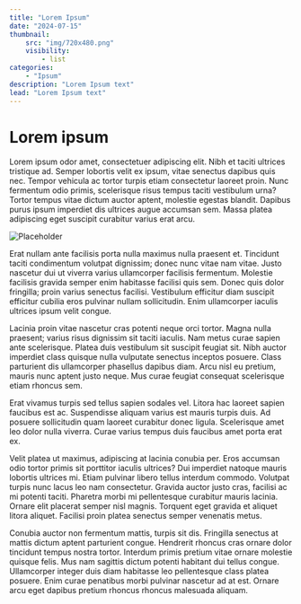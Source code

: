 ```yaml
---
title: "Lorem Ipsum"
date: "2024-07-15"
thumbnail:
    src: "img/720x480.png"
    visibility:
        - list
categories:
    - "Ipsum"
description: "Lorem Ipsum text"
lead: "Lorem Ipsum text"
---
```


# Lorem ipsum

Lorem ipsum odor amet, consectetuer adipiscing elit. Nibh et taciti ultrices tristique ad. Semper lobortis velit ex
ipsum, vitae senectus dapibus quis nec. Tempor vehicula ac tortor turpis etiam consectetur laoreet proin. Nunc fermentum
odio primis, scelerisque risus tempus taciti vestibulum urna? Tortor tempus vitae dictum auctor aptent, molestie egestas
blandit. Dapibus purus ipsum imperdiet dis ultrices augue accumsan sem. Massa platea adipiscing eget suscipit curabitur
varius erat arcu.

![Placeholder](/img/720x480.png)

Erat nullam ante facilisis porta nulla maximus nulla praesent et. Tincidunt taciti condimentum volutpat dignissim; donec
nunc vitae nam vitae. Justo nascetur dui ut viverra varius ullamcorper facilisis fermentum. Molestie facilisis gravida
semper enim habitasse facilisi quis sem. Donec quis dolor fringilla; proin varius senectus facilisi. Vestibulum
efficitur diam suscipit efficitur cubilia eros pulvinar nullam sollicitudin. Enim ullamcorper iaculis ultrices ipsum
velit congue.

Lacinia proin vitae nascetur cras potenti neque orci tortor. Magna nulla praesent; varius risus dignissim sit taciti
iaculis. Nam metus curae sapien ante scelerisque. Platea duis vestibulum sit suscipit feugiat sit. Nibh auctor imperdiet
class quisque nulla vulputate senectus inceptos posuere. Class parturient dis ullamcorper phasellus dapibus diam. Arcu
nisl eu pretium, mauris nunc aptent justo neque. Mus curae feugiat consequat scelerisque etiam rhoncus sem.

Erat vivamus turpis sed tellus sapien sodales vel. Litora hac laoreet sapien faucibus est ac. Suspendisse aliquam varius
est mauris turpis duis. Ad posuere sollicitudin quam laoreet curabitur donec ligula. Scelerisque amet leo dolor nulla
viverra. Curae varius tempus duis faucibus amet porta erat ex.

Velit platea ut maximus, adipiscing at lacinia conubia per. Eros accumsan odio tortor primis sit porttitor iaculis
ultrices? Dui imperdiet natoque mauris lobortis ultrices mi. Etiam pulvinar libero tellus interdum commodo. Volutpat
turpis nunc lacus leo nam consectetur. Gravida auctor justo cras, facilisi ac mi potenti taciti. Pharetra morbi mi
pellentesque curabitur mauris lacinia. Ornare elit placerat semper nisl magnis. Torquent eget gravida et aliquet litora
aliquet. Facilisi proin platea senectus semper venenatis metus.

Conubia auctor non fermentum mattis, turpis sit dis. Fringilla senectus at mattis dictum aptent parturient congue.
Hendrerit rhoncus cras ornare dolor tincidunt tempus nostra tortor. Interdum primis pretium vitae ornare molestie
quisque felis. Mus nam sagittis dictum potenti habitant dui tellus congue. Ullamcorper integer duis diam habitasse leo
pellentesque class platea posuere. Enim curae penatibus morbi pulvinar nascetur ad at est. Ornare arcu eget dapibus
pretium rhoncus rhoncus malesuada aliquam.